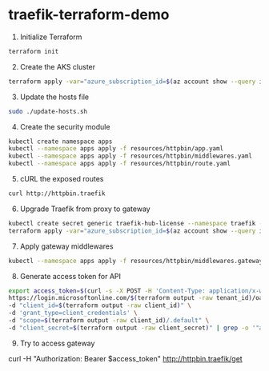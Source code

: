 # traefik-terraform-demo

1. Initialize Terraform
```bash
terraform init
```

2. Create the AKS cluster
```bash
terraform apply -var="azure_subscription_id=$(az account show --query id -o tsv)"
```

3. Update the hosts file
```bash
sudo ./update-hosts.sh
```

4. Create the security module
```bash
kubectl create namespace apps
kubectl --namespace apps apply -f resources/httpbin/app.yaml
kubectl --namespace apps apply -f resources/httpbin/middlewares.yaml
kubectl --namespace apps apply -f resources/httpbin/route.yaml
```

5. cURL the exposed routes
```bash
curl http://httpbin.traefik
```

6. Upgrade Traefik from proxy to gateway
```bash
kubectl create secret generic traefik-hub-license --namespace traefik --from-literal=token=Token
terraform apply -var="azure_subscription_id=$(az account show --query id -o tsv)" -var="enable_api_gateway=true"
```

7. Apply gateway middlewares
```bash
kubectl --namespace apps apply -f resources/httpbin/middlewares.gateway.yaml
```

8. Generate access token for API
```bash
export access_token=$(curl -s -X POST -H 'Content-Type: application/x-www-form-urlencoded' \
https://login.microsoftonline.com/$(terraform output -raw tenant_id)/oauth2/v2.0/token \
-d "client_id=$(terraform output -raw client_id)" \
-d 'grant_type=client_credentials' \
-d "scope=$(terraform output -raw client_id)/.default" \
-d "client_secret=$(terraform output -raw client_secret)" | grep -o '"access_token":"[^"]*' | cut -d'"' -f4)
```

9. Try to access gateway

curl -H "Authorization: Bearer $access_token" http://httpbin.traefik/get